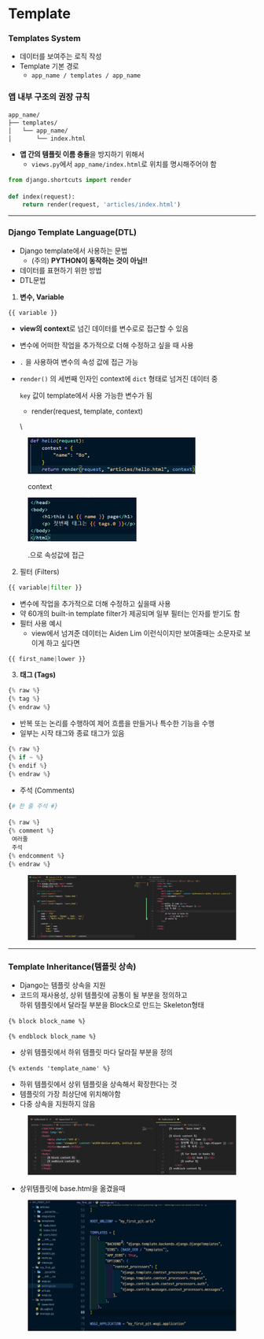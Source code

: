 # Template

### Templates System

* 데이터를 보여주는 로직 작성
* Template 기본 경로
  * `app_name / templates / app_name`&#x20;

### 앱 내부 구조의 권장 규칙

```
app_name/
├── templates/
│   └── app_name/
│       └── index.html
```

* **앱 간의 템플릿 이름 충돌**을 방지하기 위해서
  * `views.py`에서 `app_name/index.html`로 위치를 명시해주어야 함

```python
from django.shortcuts import render

def index(request):
    return render(request, 'articles/index.html')
```

***

### Django Template Language(DTL)

* Django template에서 사용하는 문법
  * (주의) **PYTHON이 동작하는 것이 아님!!**
* 데이터를 표현하기 위한 방법
* DTL문법



1. **변수, Variable**

```python
{{ variable }}
```

* **view의 context**로 넘긴 데이터를 변수로로 접근할 수 있음
* 변수에 어떠한 작업을 추가적으로 더해 수정하고 싶을 때 사용
* `.` 을 사용하여 변수의 속성 값에 접근 가능
*   `render()` 의 세번째 인자인 context에 `dict` 형태로 넘겨진 데이터 중

    `key` 값이 template에서 사용 가능한 변수가 됨

    * render(request, template, context)

    \


<div align="left"><figure><img src="../../../.gitbook/assets/image (61).png" alt="" width="341"><figcaption><p>context</p></figcaption></figure></div>

<div align="left"><figure><img src="../../../.gitbook/assets/image (62).png" alt="" width="221"><figcaption><p>.으로 속성값에 접근</p></figcaption></figure></div>

2. 필터 (Filters)

```python
{{ variable|filter }}
```

* 변수에 작업을 추가적으로 더해 수정하고 싶을때 사용
* 약 60개의 built-in template filter가 제공되며 일부 필터는 인자를 받기도 함
* 필터 사용 예시
  * view에서 넘겨준 데이터는 Aiden Lim 이런식이지만 보여줄때는 소문자로 보이게 하고 싶다면

```python
{{ first_name|lower }}
```



3. **태그 (Tags)**

```python
{% raw %}
{% tag %}
{% endraw %}
```

* 반복 또는 논리를 수행하여 제어 흐름을 만들거나 특수한 기능을 수행
* 일부는 시작 태그와 종료 태그가 있음

```python
{% raw %}
{% if ~ %}
{% endif %}
{% endraw %}
```

* 주석 (Comments)

```python
{# 한 줄 주석 #}

{% raw %}
{% comment %}
 여러줄
 주석
{% endcomment %}
{% endraw %}
```



<figure><img src="../../../.gitbook/assets/image (26).png" alt=""><figcaption></figcaption></figure>

***

### Template Inheritance(템플릿  상속)

* Django는 템플릿 상속을 지원
* 코드의 재사용성, 상위 템플릿에 공통이 될 부분을 정의하고\
  하위 템플릿에서 달라질 부분을 Block으로 만드는 Skeleton형태

`{% block block_name %}`&#x20;

`{% endblock block_name %}`&#x20;

* 상위 템플릿에서 하위 템플릿 마다 달라질 부분을 정의



`{% extends 'template_name' %}`&#x20;

* 하위 템플릿에서 상위 템플릿을 상속해서 확장한다는 것&#x20;
* 템플릿의 가장 최상단에 위치해야함
* 다중 상속을 지원하지 않음

<figure><img src="../../../.gitbook/assets/image (27).png" alt=""><figcaption></figcaption></figure>

* 상위템플릿에 base.html을 옮겼을때

<figure><img src="../../../.gitbook/assets/image (36).png" alt="" width="563"><figcaption></figcaption></figure>











